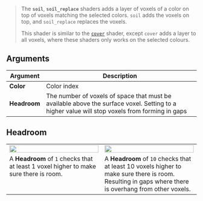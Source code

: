 > The **`soil`**, **`soil_replace`** shaders adds a layer of voxels of a color on top of voxels matching the selected colors. `soil` adds the voxels on top, and `soil_replace` replaces the voxels.
> 
> This shader is similar to the [`cover`](Cover) shader, except `cover` adds a layer to all voxels, where these shaders only works on the selected colours.

## Arguments

Argument | Description
--------- | -----------
**Color** | Color index
**Headroom** | The number of voxels of space that must be available above the surface voxel. Setting to a higher value will stop voxels from forming in gaps

## Headroom

<!-- SAMPLE soil_headroom 2 -->
<table>
	<tr>
		<td width="50%"><img width="100%" src="https://s3.amazonaws.com/misc.lachlanmcdonald.com/magicavoxel-shaders/0.11.0/soil_headroom_1.png" alt=""></td>
		<td width="50%"><img width="100%" src="https://s3.amazonaws.com/misc.lachlanmcdonald.com/magicavoxel-shaders/0.11.0/soil_headroom_10.png" alt=""></td>
	</tr>
	<tr>
		<td valign="top">A <strong>Headroom</strong> of <code>1</code> checks that at least 1 voxel higher to make sure there is room.</td>
		<td valign="top">A <strong>Headroom</strong> of <code>10</code> checks that at least 10 voxels higher to make sure there is room. Resulting in gaps where there is overhang from other voxels.</td>
	</tr>
</table>
<!-- END -->
